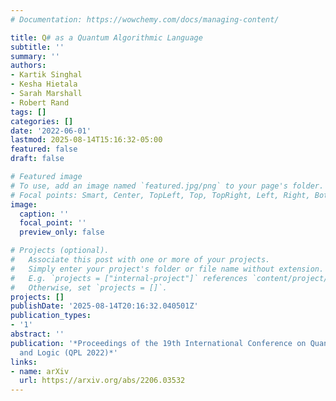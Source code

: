 ```yaml
---
# Documentation: https://wowchemy.com/docs/managing-content/

title: Q# as a Quantum Algorithmic Language
subtitle: ''
summary: ''
authors:
- Kartik Singhal
- Kesha Hietala
- Sarah Marshall
- Robert Rand
tags: []
categories: []
date: '2022-06-01'
lastmod: 2025-08-14T15:16:32-05:00
featured: false
draft: false

# Featured image
# To use, add an image named `featured.jpg/png` to your page's folder.
# Focal points: Smart, Center, TopLeft, Top, TopRight, Left, Right, BottomLeft, Bottom, BottomRight.
image:
  caption: ''
  focal_point: ''
  preview_only: false

# Projects (optional).
#   Associate this post with one or more of your projects.
#   Simply enter your project's folder or file name without extension.
#   E.g. `projects = ["internal-project"]` references `content/project/deep-learning/index.md`.
#   Otherwise, set `projects = []`.
projects: []
publishDate: '2025-08-14T20:16:32.040501Z'
publication_types:
- '1'
abstract: ''
publication: '*Proceedings of the 19th International Conference on Quantum Physics
  and Logic (QPL 2022)*'
links:
- name: arXiv
  url: https://arxiv.org/abs/2206.03532
---
```

